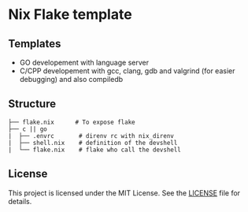 # Nix Flake template

## Templates
- GO developement with language server
- C/CPP developement with gcc, clang, gdb and valgrind (for easier debugging) and also compiledb

## Structure
```
├── flake.nix      # To expose flake
├── c || go
|  ├── .envrc       # direnv rc with nix_direnv
|  ├── shell.nix    # definition of the devshell
|  └── flake.nix    # flake who call the devshell
```

## License
This project is licensed under the MIT License. See the [LICENSE](LICENSE) file for details.

